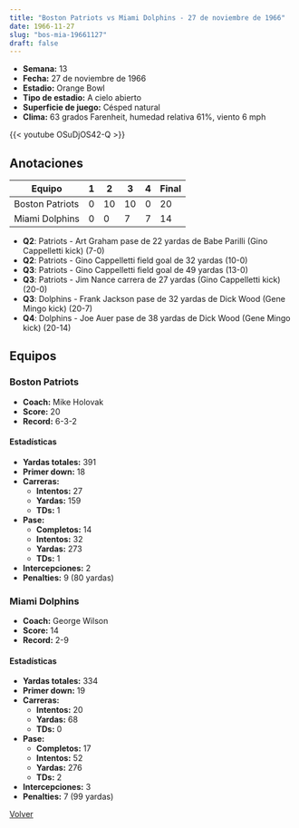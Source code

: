 ```yaml
---
title: "Boston Patriots vs Miami Dolphins - 27 de noviembre de 1966"
date: 1966-11-27
slug: "bos-mia-19661127"
draft: false
---
```


- **Semana:** 13
- **Fecha:** 27 de noviembre de 1966
- **Estadio:** Orange Bowl
- **Tipo de estadio:** A cielo abierto
- **Superficie de juego:** Césped natural
- **Clima:** 63 grados Farenheit, humedad relativa 61%, viento 6 mph


{{< youtube OSuDjOS42-Q >}}


## Anotaciones
| Equipo | 1 | 2 | 3 | 4 | Final |
|--------|---|---|---|---|-------|
| Boston Patriots  | 0 | 10 | 10 | 0  | 20 |
| Miami Dolphins  | 0 | 0 | 7 | 7  | 14 |
- **Q2**: Patriots - Art Graham pase de 22 yardas de Babe Parilli (Gino Cappelletti kick) (7-0)
- **Q2**: Patriots - Gino Cappelletti field goal de 32 yardas (10-0)
- **Q3**: Patriots - Gino Cappelletti field goal de 49 yardas (13-0)
- **Q3**: Patriots - Jim Nance carrera de 27 yardas (Gino Cappelletti kick) (20-0)
- **Q3**: Dolphins - Frank Jackson pase de 32 yardas de Dick Wood (Gene Mingo kick) (20-7)
- **Q4**: Dolphins - Joe Auer pase de 38 yardas de Dick Wood (Gene Mingo kick) (20-14)


## Equipos


### Boston Patriots
* **Coach:** Mike Holovak
* **Score:** 20
* **Record:** 6-3-2
#### Estadísticas
* **Yardas totales:** 391
* **Primer down:** 18
* **Carreras:**
  * **Intentos:** 27
  * **Yardas:** 159
  * **TDs:** 1
* **Pase:**
  * **Completos:** 14
  * **Intentos:** 32
  * **Yardas:** 273
  * **TDs:** 1
* **Intercepciones:** 2
* **Penalties:** 9 (80 yardas)

### Miami Dolphins
* **Coach:** George Wilson
* **Score:** 14
* **Record:** 2-9
#### Estadísticas
* **Yardas totales:** 334
* **Primer down:** 19
* **Carreras:**
  * **Intentos:** 20
  * **Yardas:** 68
  * **TDs:** 0
* **Pase:**
  * **Completos:** 17
  * **Intentos:** 52
  * **Yardas:** 276
  * **TDs:** 2
* **Intercepciones:** 3
* **Penalties:** 7 (99 yardas)


[Volver](/historia/1966)
